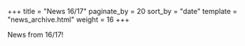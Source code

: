 +++
title = "News 16/17"
paginate_by = 20
sort_by = "date"
template = "news_archive.html"
weight = 16
+++

News from 16/17!

